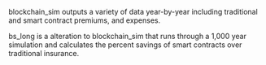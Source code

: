 blockchain_sim outputs a variety of data year-by-year including traditional and smart contract premiums, and expenses.

bs_long is a alteration to blockchain_sim that runs through a 1,000 year simulation and calculates the percent savings of smart contracts over traditional insurance.